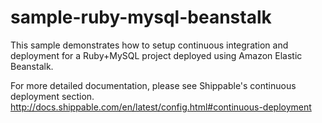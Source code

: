 sample-ruby-mysql-beanstalk
===========================

This sample demonstrates how to setup continuous integration and deployment for a Ruby+MySQL project deployed using Amazon Elastic Beanstalk.

For more detailed documentation, please see Shippable's continuous deployment section. http://docs.shippable.com/en/latest/config.html#continuous-deployment
